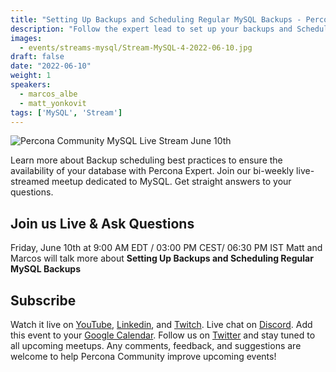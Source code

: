 ```yaml
---
title: "Setting Up Backups and Scheduling Regular MySQL Backups - Percona Community MySQL Live Stream & Chat - June 10th"
description: "Follow the expert lead to set up your backups and Scheduling Regular MySQL Backups on Friday, June 10th at 9:00 AM EDT  / 03:00 PM CEST/ 06:30 PM IST"
images:
  - events/streams-mysql/Stream-MySQL-4-2022-06-10.jpg
draft: false
date: "2022-06-10"
weight: 1
speakers:
  - marcos_albe
  - matt_yonkovit
tags: ['MySQL', 'Stream']
---
```

![Percona Community MySQL Live Stream June 10th](events/streams-mysql/Stream-MySQL-4-2022-06-10.jpg)

Learn more about Backup scheduling best practices to ensure the availability of your database with Percona Expert. Join our bi-weekly live-streamed meetup dedicated to MySQL. Get straight answers to your questions.

## Join us Live & Ask Questions
Friday, June 10th at 9:00 AM EDT  / 03:00 PM CEST/ 06:30 PM IST
Matt and Marcos will talk more about **Setting Up Backups and Scheduling Regular MySQL Backups**

## Subscribe
Watch it live on [YouTube](https://www.youtube.com/watch?v=6Ai149MDjFo), [Linkedin](https://www.linkedin.com/video/event/urn:li:ugcPost:6939238813886013440/), and [Twitch](https://www.twitch.tv/perconacommunity).
Live chat on [Discord](http://per.co.na/discord).
Add this event to your [Google Calendar](https://calendar.google.com/event?action=TEMPLATE&tmeid=NWJoaGU5dTM2ZmpqZ3Y1bTR0anBrOGRxN3RfMjAyMjA2MTBUMTMwMDAwWiBmcmVkZWwubWFtaW5kcmFAcGVyY29uYS5jb20&tmsrc=fredel.mamindra%40percona.com).
Follow us on [Twitter](https://twitter.com/PerconaBytes) and stay tuned to all upcoming meetups.
Any comments, feedback, and suggestions are welcome to help Percona Community improve upcoming events!



